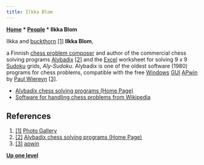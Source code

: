 ```yaml
---
title: Ilkka Blom
---
```

**[Home](Home "Home") \* [People](People "People") \* Ilkka Blom**



 [](https://alybadix.000webhostapp.com/028.jpg) Ilkka and [buckthorn](https://en.wikipedia.org/wiki/Sea-buckthorn) <a id="cite-note-1" href="#cite-ref-1">[1]</a> 
**Ilkka Blom**,  

a Finnish [chess problem composer](Category:Chess_Composer "Category:Chess Composer") and author of the commercial chess solving programs [Alybadix](Alybadix "Alybadix") <a id="cite-note-2" href="#cite-ref-2">[2]</a> and the [Excel](https://en.wikipedia.org/wiki/Microsoft_Excel) worksheet for solving 9 x 9 [Sudoku](https://en.wikipedia.org/wiki/Sudoku) grids, *Aly-Sudoku*. Alybadix is one of the oldest software (1980) programs for chess problems, compatible with the free [Windows](Windows "Windows") [GUI](GUI "GUI") [APwin](APwin "APwin") by [Paul Wiereyn](Paul_Wiereyn "Paul Wiereyn") <a id="cite-note-3" href="#cite-ref-3">[3]</a>. 






* [Alybadix chess solving programs (Home Page)](https://alybadix.000webhostapp.com/)
* [Software for handling chess problems from Wikipedia](https://en.wikipedia.org/wiki/Software_for_handling_chess_problems)


## References


1. <a id="cite-ref-1" href="#cite-note-1">[1]</a> [Photo Gallery](https://alybadix.000webhostapp.com/gallery.htm)
2. <a id="cite-ref-2" href="#cite-note-2">[2]</a> [Alybadix chess solving programs (Home Page)](http://alybadix.bl.ee/)
3. <a id="cite-ref-3" href="#cite-note-3">[3]</a> [apwin](http://alybadix.bl.ee/apwin.htm)

**[Up one level](People "People")**







 
